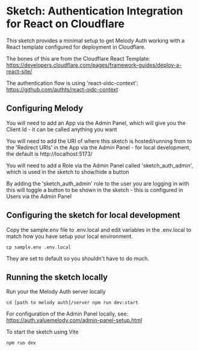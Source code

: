 # Sketch: Authentication Integration for React on Cloudflare 

This sketch provides a minimal setup to get Melody Auth working with a React template configured for deployment in Cloudflare.

The bones of this are from the Cloudflare React Template: https://developers.cloudflare.com/pages/framework-guides/deploy-a-react-site/

The authentication flow is using 'react-oidc-context': https://github.com/authts/react-oidc-context

## Configuring Melody

You will need to add an App via the Admin Panel, which will give you the Client Id - it can be called anything you want

You will need to add the URI of where this sketch is hosted/running from to the 'Redirect URIs' in the App via the Admin Panel - for local development, the default is http://localhost:5173/

You will need to add a Role via the Admin Panel called 'sketch_auth_admin', which is used in the sketch to show/hide a button

By adding the 'sketch_auth_admin' role to the user you are logging in with this will toggle a button to be shown in the sketch - this is configured in Users via the Admin Panel

## Configuring the sketch for local development

Copy the sample.env file to .env.local and edit variables in the .env.local to match how you have setup your local environment.

`cp sample.env .env.local`

They are set to default so you shouldn't have to do much.

## Running the sketch locally

Run your the Melody Auth server locally

`cd [path to melody auth]/server
npm run dev:start`

For configuration of the Admin Panel locally, see: https://auth.valuemelody.com/admin-panel-setup.html

To start the sketch using Vite

`npm run dev`